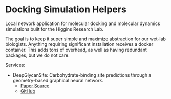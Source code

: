 # Docking Simulation Helpers

Local network application for molecular docking and molecular dynamics simulations built for the Higgins Research Lab. 

The goal is to keep it super simple and maximize abstraction for our wet-lab biologists. Anything requiring significant installation receives a docker container. This adds tons of overhead, as well as having redundant packages, but we do not care. 

Services: 
- DeepGlycanSite: Carbohydrate-binding site predictions through a geometry-based graphical neural network.
  * [Paper Source](https://www.nature.com/articles/s41467-024-49516-2)
  * [GitHub](https://github.com/xichengeva/DeepGlycanSite)
